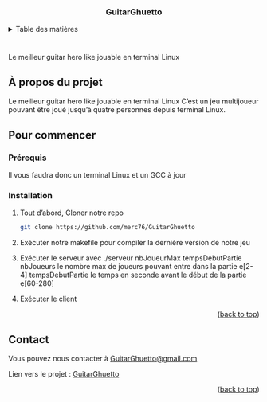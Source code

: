 <a name=" GuitarGhuetto"></a>
<h3 align="center">GuitarGhuetto</h3>

<!-- Table des matières -->
<details>
  <summary>Table des matières</summary>
  <ol>
    <li>
      <a href="#about-the-project">À propos du projet</a>
    </li>
    <li>
      <a href="#getting-started">Pour commencer</a>
      <ul>
        <li><a href="#prerequisites">Prérequis</a></li>
        <li><a href="#installation">Installation</a></li>
      </ul>
    </li>
    <li><a href="#contact">Contact</a></li>
  </ol>
</details>

#
Le meilleur guitar hero like jouable en terminal Linux

<!-- ABOUT THE PROJECT -->
## À propos du projet

Le meilleur guitar hero like jouable en terminal Linux
C’est un jeu multijoueur pouvant être joué jusqu’à quatre personnes depuis terminal Linux.

<!-- GETTING STARTED -->
## Pour commencer

### Prérequis

Il vous faudra donc un terminal Linux et un GCC à jour


### Installation

1. Tout d’abord, Cloner notre repo
   ```sh
   git clone https://github.com/merc76/GuitarGhuetto
   ```
2. Exécuter notre makefile pour compiler la dernière version de notre jeu 
   
3. Exécuter le serveur avec ./serveur nbJoueurMax tempsDebutPartie
    nbJoueurs le nombre max de joueurs pouvant entre dans la partie e[2-4]
    tempsDebutPartie le temps en seconde avant le début de la partie e[60-280]

4. Exécuter le client 
<p align="right">(<a href="#readme-top">back to top</a>)</p>

<!-- CONTACT -->
## Contact

Vous pouvez nous contacter à GuitarGhuetto@gmail.com

Lien vers le projet : [GuitarGhuetto](https://github.com/merc76/GuitarGhuetto)

<p align="right">(<a href="#readme-top">back to top</a>)</p>